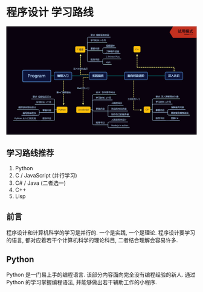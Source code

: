 # 程序设计 学习路线

![学习路线](Program.png)

## 学习路线推荐

1. Python
2. C / JavaScript (并行学习)
3. C# / Java (二者选一)
4. C++
5. Lisp

## 前言

程序设计和计算机科学的学习是并行的. 一个是实践, 一个是理论. 程序设计要学习的语言, 都对应着若干个计算机科学的理论科目, 二者结合理解会容易许多.

## Python

Python 是一门易上手的编程语言. 该部分内容面向完全没有编程经验的新人. 通过 Python 的学习掌握编程语法, 并能够做出若干辅助工作的小程序.
